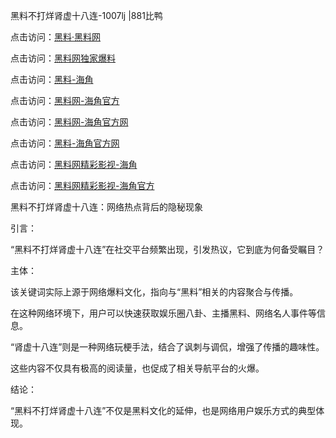 黑料不打烊肾虚十八连-1007lj |881比鸭

点击访问：<a href="https://heiliaolvzlu3.pages.dev">黑料·黑料网</a>

点击访问：<a href="https://heiliaoyvnrda.pages.dev">黑料网独家爆料</a>

点击访问：<a href="https://heiliao9wsbg3.pages.dev">黑料-海角</a>

点击访问：<a href="https://heiliaoryrhyu.pages.dev">黑料网-海角官方</a>

点击访问：<a href="https://heiliaokof3cy.pages.dev">黑料网-海角官方网</a>

点击访问：<a href="https://heiliaox6jgh3.pages.dev">黑料-海角官方网</a>

点击访问：<a href="https://heiliaoubleqx.pages.dev">黑料网精彩影视-海角</a>

点击访问：<a href="https://heiliaotlyq53.pages.dev">黑料网精彩影视-海角官方</a>

黑料不打烊肾虚十八连：网络热点背后的隐秘现象

引言：

“黑料不打烊肾虚十八连”在社交平台频繁出现，引发热议，它到底为何备受瞩目？

主体：

该关键词实际上源于网络爆料文化，指向与“黑料”相关的内容聚合与传播。

在这种网络环境下，用户可以快速获取娱乐圈八卦、主播黑料、网络名人事件等信息。

“肾虚十八连”则是一种网络玩梗手法，结合了讽刺与调侃，增强了传播的趣味性。

这些内容不仅具有极高的阅读量，也促成了相关导航平台的火爆。

结论：

“黑料不打烊肾虚十八连”不仅是黑料文化的延伸，也是网络用户娱乐方式的典型体现。
